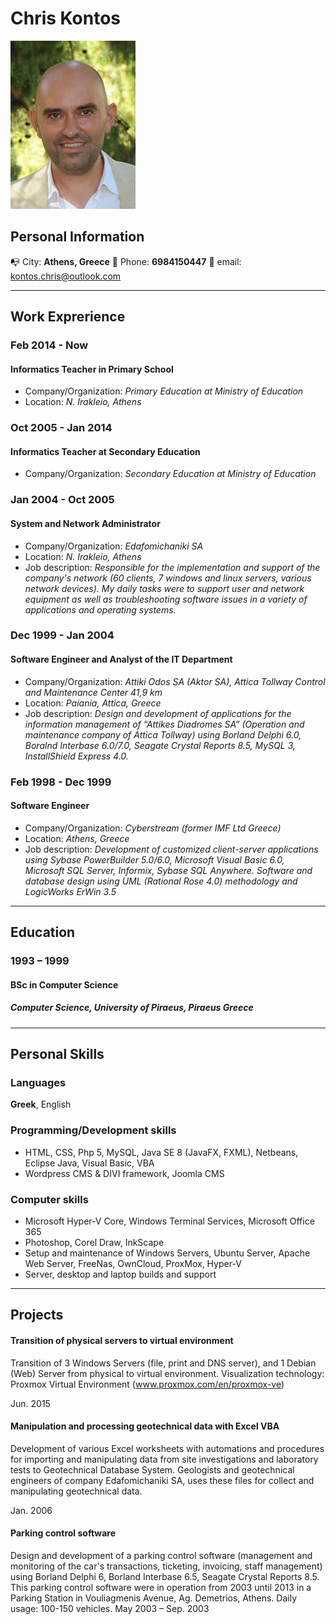 # Chris Kontos
![Image of Chris](my-logo-10.png)

## Personal Information
:mailbox_with_no_mail: City: **Athens, Greece** :iphone: Phone: **6984150447** :email: email: kontos.chris@outlook.com


---
## Work Exprerience
### Feb 2014 - Now
#### Informatics Teacher in Primary School
 * Company/Organization: *Primary Education at Ministry of Education*
 * Location: *N. Irakleio, Athens*


### Oct 2005 - Jan 2014
#### Informatics Teacher at Secondary Education
 * Company/Organization: *Secondary Education at Ministry of Education*
 

### Jan 2004 - Oct 2005
#### System and Network Administrator
* Company/Organization: *Edafomichaniki SA*
* Location: *N. Irakleio, Athens*
* Job description: *Responsible for the implementation and support of the company's network (60 clients, 7 windows and linux servers, various network devices). My daily tasks were to support user and network equipment as well as troubleshooting software issues in a variety of applications and operating systems.*


### Dec 1999 - Jan 2004
#### Software Engineer and Analyst of the IT Department
* Company/Organization: *Attiki Odos SA (Aktor SA), Attica Tollway Control and Maintenance Center 41,9 km*
* Location: *Paiania, Attica, Greece*
* Job description: *Design and development of applications for the information management of “Attikes Diadromes SA” (Operation and maintenance company of Attica Tollway) using Borland Delphi 6.0, Boralnd Interbase 6.0/7.0, Seagate Crystal Reports 8.5, MySQL 3, InstallShield Express 4.0.*


### Feb 1998 - Dec 1999
#### Software Engineer
* Company/Organization: *Cyberstream (former IMF Ltd Greece)*
* Location: *Athens, Greece*
* Job description: *Development of customized client-server applications using Sybase PowerBuilder 5.0/6.0, Microsoft Visual Basic 6.0, Microsoft SQL Server, Informix, Sybase SQL Anywhere. Software and database design using UML (Rational Rose 4.0) methodology and LogicWorks ErWin 3.5*




---
## Education
### 1993 – 1999	
#### BSc in Computer Science	
##### Computer Science, University of Piraeus, Piraeus Greece


---
## Personal Skills
### Languages	
**Greek**, English

### Programming/Development skills	
* HTML, CSS, Php 5, MySQL, Java SE 8 (JavaFX, FXML), Netbeans, Eclipse Java, Visual Basic, VBA
* Wordpress CMS & DIVI framework, Joomla CMS


### Computer skills	
* Microsoft Hyper-V Core, Windows Terminal Services, Microsoft Office 365
*	Photoshop, Corel Draw, InkScape
*	Setup and maintenance of Windows Servers, Ubuntu Server, Apache Web Server, FreeNas, OwnCloud, ProxMox, Hyper-V
*	Server, desktop and laptop builds and support


---
## Projects

#### Transition of physical servers to virtual environment
Transition of 3 Windows Servers (file, print and DNS server), and 1 Debian (Web) Server from physical to virtual environment. Visualization technology: Proxmox Virtual Environment (www.proxmox.com/en/proxmox-ve)


Jun. 2015

#### Manipulation and processing geotechnical data with Excel VBA
Development of various Excel worksheets with automations and procedures for importing and manipulating data from site investigations and laboratory tests to Geotechnical Database System.
Geologists and geotechnical engineers of company Edafomichaniki SA, uses these files for collect and manipulating geotechnical data.


Jan. 2006

#### Parking control software
Design and development of a parking control software (management and monitoring of the car's transactions, ticketing, invoicing, staff management) using Borland Delphi 6, Borland Interbase 6.5, Seagate Crystal Reports 8.5. This parking control software were in operation from 2003 until 2013 in a Parking Station in Vouliagmenis Avenue, Ag. Demetrios, Athens. Daily usage: 100-150 vehicles.
May 2003 – Sep. 2003


